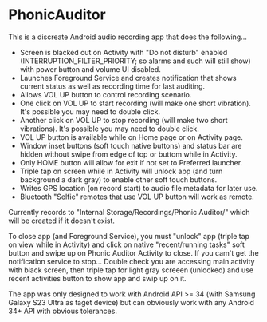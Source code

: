 # PhonicAuditor

This is a discreate Android audio recording app that does the following...

 - Screen is blacked out on Activity with "Do not disturb" enabled (INTERRUPTION_FILTER_PRIORITY; so alarms and such will still show) with power button and volume UI disabled.
 - Launches Foreground Service and creates notification that shows current status as well as recording time for last auditing.
 - Allows VOL UP button to control recording scenario.
 - One click on VOL UP to start recording (will make one short vibration).  It's possible you may need to double click.
 - Another click on VOL UP to stop recording (will make two short vibrations).  It's possible you may need to double click.
 - VOL UP button is available while on Home page or on Activity page.
 - Window inset buttons (soft touch native buttons) and status bar are hidden without swipe from edge of top or buttom while in Activity.
 - Only HOME button will allow for exit if not set to Preferred launcher.
 - Triple tap on screen while in Activity will unlock app (and turn background a dark gray) to enable other soft touch buttons.
 - Writes GPS location (on record start) to audio file metadata for later use.
 - Bluetooth "Selfie" remotes that use VOL UP button will work as remote.

Currently records to "Internal Storage/Recordings/Phonic Auditor/" which will be created if it doesn't exist.

To close app (and Foreground Service), you must "unlock" app (triple tap on view while in Activity) and click on native "recent/running tasks" soft button and swipe up on Phonic Auditor Activity to close.  If you cam't get the notification service to stop...  Double check you are accessing main activity with black screen, then triple tap for light gray screeen (unlocked) and use recent activities button to show app and swip up on it.

The app was only designed to work with Android API >= 34 (with Samsung Galaxy S23 Ultra as taget device) but can obviously work with any Android 34+ API with obvious tolerances.
